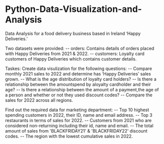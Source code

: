 # Python-Data-Visualization-and-Analysis

Data Analysis for a food delivery business based in Ireland ‘Happy Deliveries.’

Two datasets were provided:
  -- orders: Contains details of orders placed with Happy Deliveries from 2021 & 2022.
  -- customers: Loyalty card customers of Happy Deliveries which contains customer details.
  
Taskes:
Create data visulization for the following questions:
  -- Compare monthly 2021 sales to 2022 and determine has ‘Happy Deliveries’ sales grown.
  -- What is the age distribution of loyalty card holders?
  -- Is there a relationship between the amountspend by aloyalty cardholder and their age?
  -- Is there a relationship between the amount of a payment,the age of a person and whether or not they used discount codes?
  -- Compare the sales for 2022 across all regions.
  
Find out the required data for marketing department:
  -- Top 10 highest spending customers in 2022, their ID, name and email address.
  -- Top 3 restaurants in terms of sales for 2022.
  -- Customers from 2021 who are considered non-returning including their id, name and email.
  -- The total amount of sales from 'BLACKFRIDAY21' & 'BLACKFRIDAY22' discount codes.
  -- The region with the lowest cumulative sales in 2022.
